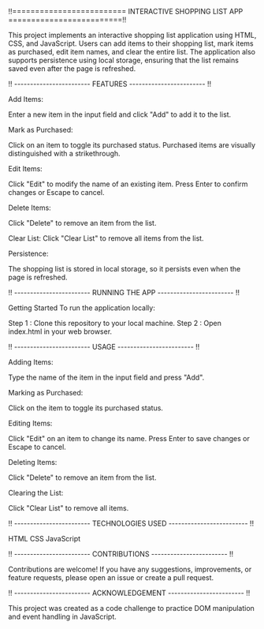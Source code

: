 !!========================= INTERACTIVE SHOPPING LIST APP =========================!!

This project implements an interactive shopping list application using HTML, CSS, and JavaScript. Users can add items to their shopping list, mark items as purchased, edit item names, and clear the entire list. The application also supports persistence using local storage, ensuring that the list remains saved even after the page is refreshed.

!! ------------------------ FEATURES  ------------------------ !!

Add Items:

Enter a new item in the input field and click "Add" to add it to the list.

Mark as Purchased: 

Click on an item to toggle its purchased status. Purchased items are visually distinguished with a strikethrough.

Edit Items: 

Click "Edit" to modify the name of an existing item. Press Enter to confirm changes or Escape to cancel.

Delete Items: 

Click "Delete" to remove an item from the list.

Clear List: Click "Clear List" to remove all items from the list.

Persistence: 

The shopping list is stored in local storage, so it persists even when the page is refreshed.

!! ------------------------ RUNNING THE APP  ------------------------ !!

Getting Started
To run the application locally:

Step 1 : Clone this repository to your local machine.
Step 2 : Open index.html in your web browser.

!! ------------------------ USAGE  ------------------------ !!

Adding Items: 

Type the name of the item in the input field and press "Add".

Marking as Purchased: 

Click on the item to toggle its purchased status.

Editing Items: 

Click "Edit" on an item to change its name. Press Enter to save changes or Escape to cancel.

Deleting Items: 

Click "Delete" to remove an item from the  list.

Clearing the List: 

Click "Clear List" to remove all items.

!! ------------------------ TECHNOLOGIES USED  ------------------------- !!

HTML
CSS
JavaScript

!! ------------------------ CONTRIBUTIONS  ------------------------ !!

Contributions are welcome! If you have any suggestions, improvements, or feature requests, please open an issue or create a pull request.

!! ------------------------ ACKNOWLEDGEMENT  ------------------------ !!

This project was created as a code challenge to practice DOM manipulation and event handling in JavaScript.
